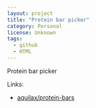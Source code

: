```yaml
---
layout: project
title: "Protein bar picker"
category: Personal
license: Unknown
tags:
  - github
  - HTML
---
```


Protein bar picker

Links:

* [aquilax/protein-bars](https://github.com/aquilax/protein-bars)
